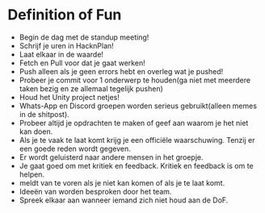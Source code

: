 # Definition of Fun

-    Begin de dag met de standup meeting!
-    Schrijf je uren in HacknPlan!
-    Laat elkaar in de waarde!
-    Fetch en Pull voor dat je gaat werken!
-    Push alleen als je geen errors hebt en overleg wat je pushed!
-    Probeer je commit voor 1 onderwerp te houden(ga niet met meerdere taken bezig en ze allemaal tegelijk pushen)
-    Houd het Unity project netjes! 
-    Whats-App en Discord groepen worden serieus gebruikt(alleen memes in de shitpost).
-    Probeer altijd je opdrachten te maken of geef aan waarom je het niet kan doen.
-    Als je te vaak te laat komt krijg je een officiële waarschuwing. Tenzij er een goede reden wordt gegeven.
-    Er wordt geluisterd naar andere mensen in het groepje.
-    Je gaat goed om met kritiek en feedback. Kritiek en feedback is om te helpen.
-    meldt van te voren als je niet kan komen of als je te laat komt.
-    Ideeën van worden besproken door het team.
-    Spreek elkaar aan wanneer iemand zich niet houd aan de DoF.